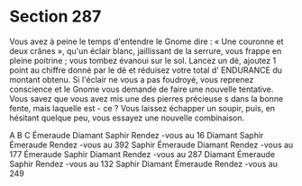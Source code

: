 # Section 287

Vous avez à peine le temps d'entendre le Gnome dire  : « Une couronne et deux crânes  »,
qu'un éclair blanc, jaillissant de la serrure, vous frappe en pleine poitrine  ; vous tombez
évanoui sur le sol. Lancez un dé, ajoutez 1 point  au chiffre donné par le dé et réduisez
votre total d' ENDURANCE  du montant obtenu. Si l'éclair ne vous a pas foudroyé, vous
reprenez conscience et le Gnome vous demande de faire une nouvelle tentative. Vous
savez que vous avez mis une des pierres précieuse s dans la bonne fente, mais laquelle est -
ce ? Vous laissez échapper un soupir, puis, en hésitant quelque peu, vous essayez une
nouvelle combinaison.

A  B  C
Émeraude  Diamant  Saphir      Rendez -vous au 16
Diamant  Saphir   Émeraude     Rendez -vous au 392
Saphir   Émeraude  Diamant     Rendez -vous au 177
Émeraude  Saphir   Diamant     Rendez -vous au 287
Diamant  Émeraude  Saphir      Rendez -vous au 132
Saphir   Diamant  Émeraude     Rendez -vous au 249